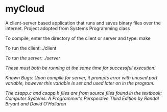 # myCloud
A client-server based application that runs and saves binary files over the internet. Project adopted from Systems Programming class


To compile, enter the directory of the client or server and type:
make

To run the client:
./client <address> <port> <secretkey>

To run the server:
./server <port> <secretkey>

These must both be running at the same time for successful execution!

Known Bugs:
Upon compile for server, it prompts error with unused port variable, however this variable is set and used later on in the program.


The csapp.c and csapp.h files are from source files found in the textbook:
Computer Systems: A Programmer's Perspective Third Edition by Randal Bryant and David O'Hallaron
